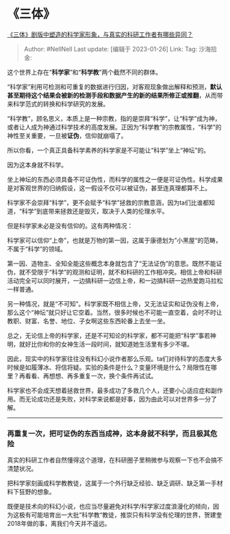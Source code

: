 # 《三体》

[《三体》剧版中塑造的科学家形象，与真实的科研工作者有哪些异同？](https://www.zhihu.com/question/579390272/answer/2860633472)

> Author: #NellNell
> Last update: [编辑于 2023-01-26]
> Link:
> Tag:
> 沙海拾金:

这个世界上存在“**科学家**”和“**科学教**”两个截然不同的群体。

“科学家”利用可检测和可重复的数据进行归因，对客观现象做出解释和预测，**默认甚至期待这个结果会被新的检测手段和数据产生的新的结果所修正或推翻**，从而带来科学范式的转换和科学研究的发展。

“科学教”，顾名思义，本质上是一种宗教，指的是崇拜“科学”，让“科学”成为神，或者让人成为神通过科学技术的高度发展。正因为“科学教”的宗教属性，“科学”的神性至关重要，一旦被**证伪**，信仰就崩塌了。

所以你看，一个真正具备科学素养的科学家是不可能让“科学”坐上“神坛”的。

因为这本身就不科学。

坐上神坛的东西必须具备不可证伪性，而科学的属性之一便是可证伪性。科学成果是对客观世界的归纳假设，这一假设不仅可以被证伪，甚至连真理都算不上。

科学家不会崇拜“科学”，更不会赋予“科学”拯救的宗教意涵，因为ta们比谁都知道，“科学”到底带来拯救还是毁灭，取决于人类的伦理水平。

但是科学家未必是没有信仰的。这有两种情况：

科学家可以信仰“上帝”，也就是万物的第一因，这属于康德划为”小黑屋“的范畴，不属于“科学”的领域。

第一因、造物主、全知全能这些概念本身就包含了“无法证伪”的意思。既然不能证伪，就不受限于“科学”的观测和证明，就不和科研的工作相冲突。相信上帝和科研活动完全可以同时展开，一边搞科研一边信上帝，和一边搞科研一边热爱跑马拉松一样普通。

另一种情况，就是“不可知”。科学家既不相信上帝，又无法证实和证伪没有上帝，那么这个“神坛”就只好让它空着。当然，很多时候也不可能一直空着，会时不时让教职、财富、名誉、地位、子女啊这些东西轮番上去坐一坐。

总之，无论信上帝的科学家，还是不可知论的科学家，都不可能把“科学”事若神明，就好比你和你的女神生活一段时间，就知道她生活里有多少不堪。

因此，现实中的科学家往往没有科幻小说作者那么乐观。ta们对待科学的态度大多时候是如履薄冰、将信将疑。实验的条件是什么？变量环境是什么？局限性在哪里？再看看、再想想、再多重复一次，换个条件再试试。

科学家也不会成天想着拯救世界，最多成功了多救几个人，还要小心适应症和副作用。而无论成功还是失败，对科学来说都是好事，因为由此可以对世界多一分了解。

---

### 再重复一次，把可证伪的东西当成神，这本身就不科学，而且极其危险

真实的科研工作者自然懂得这个道理，在科研圈子里稍微参与观察一下也不会搞不清楚状况。

把科学家刻画成科学教教徒，这属于一个外行缺乏经验、缺乏调研、缺乏第一手材料下狂野的想象。

既便是技术向的科幻小说，也应当尽量避免对科学/科学家过度浪漫化的倾向，因为这极有可能培育出一大批”科学教“教徒，推崇只有科学没有伦理的世界，贺建奎2018年做的事，离我们今天并不遥远。
